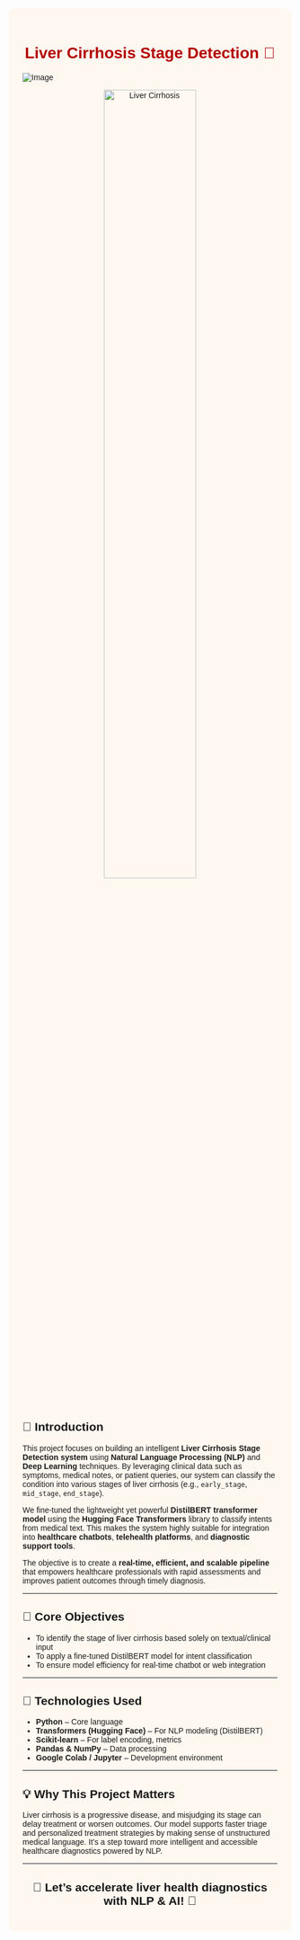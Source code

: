 <div style="background-color: #fff8f0; padding: 25px; border-radius: 10px; font-family: sans-serif;">

<h1 style="text-align: center; color: #b30000;">Liver Cirrhosis Stage Detection 🧬</h1>

![Image](https://github.com/user-attachments/assets/027a77d0-c113-4191-a6a9-4254e49dba93)

<p style="text-align: center;">
<img src="https://cdn.pixabay.com/photo/2020/03/16/10/28/liver-4936970_960_720.jpg" alt="Liver Cirrhosis" width="60%">
</p>

<h2>📖 Introduction</h2>
<p>
This project focuses on building an intelligent <b>Liver Cirrhosis Stage Detection system</b> using <b>Natural Language Processing (NLP)</b> and <b>Deep Learning</b> techniques. By leveraging clinical data such as symptoms, medical notes, or patient queries, our system can classify the condition into various stages of liver cirrhosis (e.g., <code>early_stage</code>, <code>mid_stage</code>, <code>end_stage</code>).
</p>

<p>
We fine-tuned the lightweight yet powerful <b>DistilBERT transformer model</b> using the <b>Hugging Face Transformers</b> library to classify intents from medical text. This makes the system highly suitable for integration into <b>healthcare chatbots</b>, <b>telehealth platforms</b>, and <b>diagnostic support tools</b>.
</p>

<p>
The objective is to create a <b>real-time, efficient, and scalable pipeline</b> that empowers healthcare professionals with rapid assessments and improves patient outcomes through timely diagnosis.
</p>

<hr>

<h2>🎯 Core Objectives</h2>
<ul>
  <li>To identify the stage of liver cirrhosis based solely on textual/clinical input</li>
  <li>To apply a fine-tuned DistilBERT model for intent classification</li>
  <li>To ensure model efficiency for real-time chatbot or web integration</li>
</ul>

<hr>

<h2>🧠 Technologies Used</h2>
<ul>
  <li><b>Python</b> – Core language</li>
  <li><b>Transformers (Hugging Face)</b> – For NLP modeling (DistilBERT)</li>
  <li><b>Scikit-learn</b> – For label encoding, metrics</li>
  <li><b>Pandas & NumPy</b> – Data processing</li>
  <li><b>Google Colab / Jupyter</b> – Development environment</li>
</ul>

<hr>

<h2>💡 Why This Project Matters</h2>
<p>
Liver cirrhosis is a progressive disease, and misjudging its stage can delay treatment or worsen outcomes. Our model supports faster triage and personalized treatment strategies by making sense of unstructured medical language. It’s a step toward more intelligent and accessible healthcare diagnostics powered by NLP.
</p>

<hr>

<h2 style="text-align: center;">🚀 Let’s accelerate liver health diagnostics with NLP & AI! 🧬</h2>

</div>
